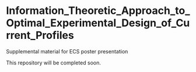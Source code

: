# Information_Theoretic_Approach_to_Optimal_Experimental_Design_of_Current_Profiles
Supplemental material for ECS poster presentation

This repository will be completed soon.
